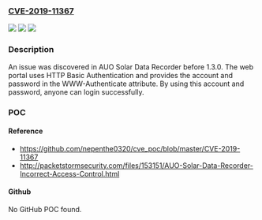 ### [CVE-2019-11367](https://cve.mitre.org/cgi-bin/cvename.cgi?name=CVE-2019-11367)
![](https://img.shields.io/static/v1?label=Product&message=n%2Fa&color=blue)
![](https://img.shields.io/static/v1?label=Version&message=n%2Fa&color=blue)
![](https://img.shields.io/static/v1?label=Vulnerability&message=n%2Fa&color=brighgreen)

### Description

An issue was discovered in AUO Solar Data Recorder before 1.3.0. The web portal uses HTTP Basic Authentication and provides the account and password in the WWW-Authenticate attribute. By using this account and password, anyone can login successfully.

### POC

#### Reference
- https://github.com/nepenthe0320/cve_poc/blob/master/CVE-2019-11367
- http://packetstormsecurity.com/files/153151/AUO-Solar-Data-Recorder-Incorrect-Access-Control.html

#### Github
No GitHub POC found.

